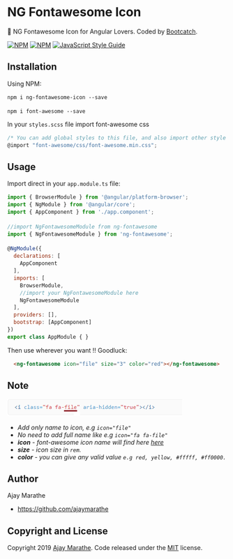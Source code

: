 # NG Fontawesome Icon
🍺 NG Fontawesome Icon for Angular Lovers. Coded by [Bootcatch](http://bootcatch.com).

[![NPM](https://img.shields.io/npm/v/ng-fontawesome-icon.svg)](https://www.npmjs.com/package/ng-fontawesome-icon) 
[![NPM](https://img.shields.io/npm/dt/ng-fontawesome-icon.svg)](https://www.npmjs.com/package/ng-fontawesome-icon) 
[![JavaScript Style Guide](https://img.shields.io/badge/code_style-standard-brightgreen.svg)](https://standardjs.com) 

## Installation
Using NPM:
```
npm i ng-fontawesome-icon --save

npm i font-awesome --save
```

In your `styles.scss` file import font-awesome css
```js
/* You can add global styles to this file, and also import other style files */
@import "font-awesome/css/font-awesome.min.css";

```

## Usage
Import direct in your `app.module.ts` file:
```js
import { BrowserModule } from '@angular/platform-browser';
import { NgModule } from '@angular/core';
import { AppComponent } from './app.component';

//import NgFontawesomeModule from ng-fontawesome
import { NgFontawesomeModule } from 'ng-fontawesome';

@NgModule({
  declarations: [
    AppComponent
  ],
  imports: [
    BrowserModule,
    //import your NgFontawesomeModule here
    NgFontawesomeModule
  ],
  providers: [],
  bootstrap: [AppComponent]
})
export class AppModule { }
```

Then use wherever you want !! Goodluck:
```html
  <ng-fontawesome icon="file" size="3" color="red"></ng-fontawesome>
```

## Note
[![ng-fontawesome](https://raw.githubusercontent.com/ajaymarathe/image-store/master/vue-fontawesome/img2.png)](https://github.com/ajaymarathe/ng-fontawesome)
- *Add only name to icon, e.g `icon="file"`*
- *No need to add full name like e.g `icon="fa fa-file"`*
- ***icon** - font-awesome icon name will find here [here](https://fontawesome.com/v4.7.0/icons/)*
- ***size** - icon size in `rem`.*
- ***color** - you can give any valid value `e.g red, yellow, #fffff, #ff0000.`*

## Author

Ajay Marathe

+ https://github.com/ajaymarathe

## Copyright and License

Copyright 2019 [Ajay Marathe](https://github.com/ajaymarathe). Code released under the [MIT](https://github.com/ajaymarathe/ng-fontawesome/blob/master/LICENSE) license.
